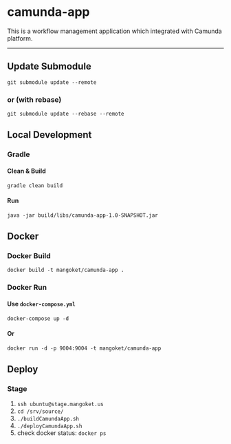 # camunda-app

This is a workflow management application which integrated with Camunda platform.

---

## Update Submodule

```shell
git submodule update --remote
```

### or (with rebase)

```shell
git submodule update --rebase --remote
```

## Local Development

### Gradle

#### Clean & Build

```shell
gradle clean build
```

#### Run

```shell
java -jar build/libs/camunda-app-1.0-SNAPSHOT.jar
```

## Docker

### Docker Build

```shell
docker build -t mangoket/camunda-app .
```

### Docker Run

#### Use `docker-compose.yml`

```shell
docker-compose up -d
```

#### Or

```shell
docker run -d -p 9004:9004 -t mangoket/camunda-app
```

## Deploy

### Stage

1. `ssh ubuntu@stage.mangoket.us`
2. `cd /srv/source/`
3. `./buildCamundaApp.sh`
4. `./deployCamundaApp.sh`
5. check docker status: `docker ps`
